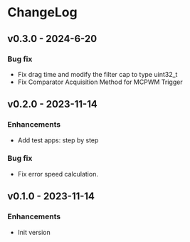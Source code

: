 # ChangeLog


## v0.3.0 - 2024-6-20

### Bug fix

* Fix drag time and modify the filter cap to type uint32_t
* Fix Comparator Acquisition Method for MCPWM Trigger

## v0.2.0 - 2023-11-14

### Enhancements

* Add test apps: step by step

### Bug fix

* Fix error speed calculation.

## v0.1.0 - 2023-11-14

### Enhancements

* Init version